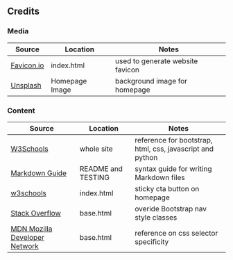 ## Credits
### Media 
| Source | Location | Notes |
| --- | --- | --- |
| [Favicon.io](https://favicon.io/favicon-generator/) | index.html | used to generate website favicon  |
| [Unsplash](https://unsplash.com/photos/white-\front-load-washing-machine-5cpBWEl6y6c)|Homepage Image|background image for homepage|


### Content

| Source | Location | Notes |
| --- | --- | --- |
| [W3Schools](https://www.w3schools.com/) | whole site | reference for bootstrap, html, css, javascript and python |
| [Markdown Guide](https://www.markdownguide.org/cheat-sheet/) | README and TESTING | syntax guide for writing Markdown files |
| [w3schools](https://www.w3schools.com/css/css_positioning.asp)| index.html | sticky cta button on homepage |
|[Stack Overflow](https://stackoverflow.com/questions/18838463/bootstrap-center-navbar-items)| base.html |overide Bootstrap nav style classes |
|[MDN Mozilla Developer Network](https://developer.mozilla.org/en-US/docs/Web/CSS/Specificity)|base.html|reference on css selector specificity|


